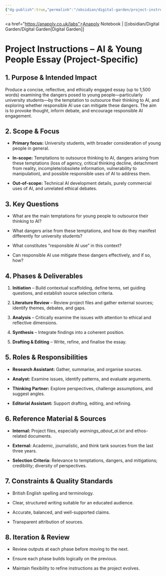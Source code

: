 ```yaml
---
{"dg-publish":true,"permalink":"/obsidian/digital-garden/project-instructions-ai-and-young-people/"}
---
```


<a href="https://anapoly.co.uk/labs">Anapoly Notebook</a> | [[obsidian/Digital Garden/Digital Garden\|Digital Garden]] 

# Project Instructions – AI & Young People Essay (Project-Specific)

## 1. Purpose & Intended Impact

Produce a concise, reflective, and ethically engaged essay (up to 1,500 words) examining the dangers posed to young people—particularly university students—by the temptation to outsource their thinking to AI, and exploring whether responsible AI use can mitigate these dangers. The aim is to provoke thought, inform debate, and encourage responsible AI engagement.

## 2. Scope & Focus

- **Primary focus:** University students, with broader consideration of young people in general.
    
- **In-scope:** Temptations to outsource thinking to AI, dangers arising from these temptations (loss of agency, critical thinking decline, detachment from reality, incomplete/obsolete information, vulnerability to manipulation), and possible responsible uses of AI to address them.
    
- **Out-of-scope:** Technical AI development details, purely commercial uses of AI, and unrelated ethical debates.
    

## 3. Key Questions

- What are the main temptations for young people to outsource their thinking to AI?
    
- What dangers arise from these temptations, and how do they manifest differently for university students?
    
- What constitutes “responsible AI use” in this context?
    
- Can responsible AI use mitigate these dangers effectively, and if so, how?
    

## 4. Phases & Deliverables

1. **Initiation** – Build contextual scaffolding, define terms, set guiding questions, and establish source selection criteria.
    
2. **Literature Review** – Review project files and gather external sources; identify themes, debates, and gaps.
    
3. **Analysis** – Critically examine the issues with attention to ethical and reflective dimensions.
    
4. **Synthesis** – Integrate findings into a coherent position.
    
5. **Drafting & Editing** – Write, refine, and finalise the essay.
    

## 5. Roles & Responsibilities

- **Research Assistant:** Gather, summarise, and organise sources.
    
- **Analyst:** Examine issues, identify patterns, and evaluate arguments.
    
- **Thinking Partner:** Explore perspectives, challenge assumptions, and suggest angles.
    
- **Editorial Assistant:** Support drafting, editing, and refining.
    

## 6. Reference Material & Sources

- **Internal:** Project files, especially _warnings_about_ai.txt_ and ethos-related documents.
    
- **External:** Academic, journalistic, and think tank sources from the last three years.
    
- **Selection Criteria:** Relevance to temptations, dangers, and mitigations; credibility; diversity of perspectives.
    

## 7. Constraints & Quality Standards

- British English spelling and terminology.
    
- Clear, structured writing suitable for an educated audience.
    
- Accurate, balanced, and well-supported claims.
    
- Transparent attribution of sources.
    

## 8. Iteration & Review

- Review outputs at each phase before moving to the next.
    
- Ensure each phase builds logically on the previous.
    
- Maintain flexibility to refine instructions as the project evolves.
